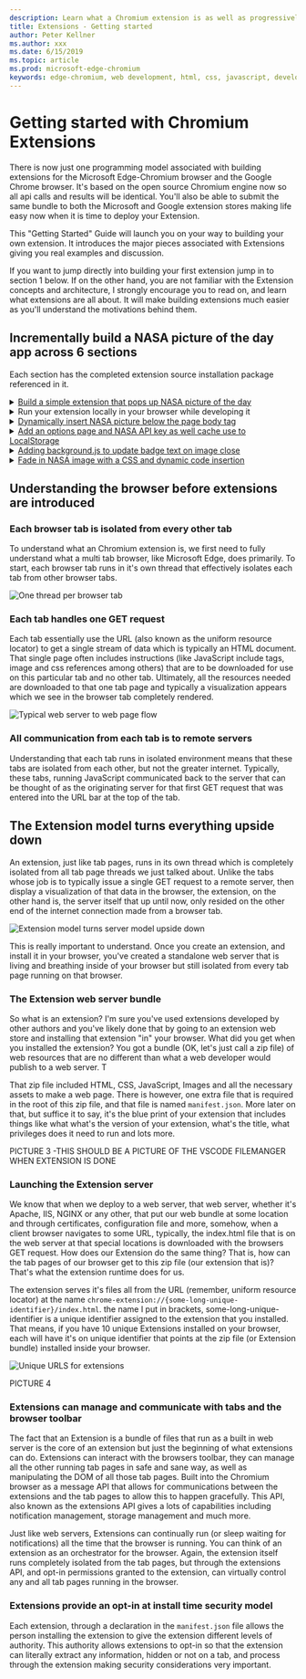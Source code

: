 ```yaml
---
description: Learn what a Chromium extension is as well as progressively build a complete picture viewing extension that includes options, content injection, background scripts, storage and more.
title: Extensions - Getting started
author: Peter Kellner
ms.author: xxx
ms.date: 6/15/2019
ms.topic: article
ms.prod: microsoft-edge-chromium
keywords: edge-chromium, web development, html, css, javascript, developer, extensions
---
```


# Getting started with Chromium Extensions

There is now just one programming model associated with building extensions for the Microsoft Edge-Chromium browser and the Google Chrome browser. It's based on the open source Chromium engine now so all api calls and results will be identical. You'll also be able to submit the same bundle to both the Microsoft and Google extension stores making life easy now when it is time to deploy your Extension.

This "Getting Started" Guide will launch you on your way to building your own extension.  It introduces the major pieces associated with Extensions giving you real examples and discussion.  

If you want to jump directly into building your first extension jump in to section 1 below. If on the other hand, you are not familiar with the Extension concepts and architecture, I strongly encourage you to read on, and learn what extensions are all about. It will make building extensions much easier as you'll understand the motivations behind them.

## Incrementally build a NASA picture of the day app across 6 sections

Each section has the completed extension source installation package referenced in it.


<details>
<summary><a href='./part1-simple-extension.md'>Build a simple extension that pops up NASA picture of the day</a></summary>

  * Creating a Manifest
  * Assign extension icons
  * Displaying a Popup Window  
  * Integrating jQuery  
  * LocalStorage Use  
</details>

<details>
  <summary>Run your extension locally in your browser while developing it</summary>

  * Launching the extensions manager page in Edge Chromium
  * Installing your extension locally for the first time
  * Updating your extension with changes
  * Debugging your extension
  * Publishing your extension to the store for public use
  
</details>

<details>
  <summary><a href='./part3-content-scripts.md'>Dynamically insert NASA  picture below the page body tag</a></summary>

  * Create JavaScript that inserts dynamic content script
  * Define in manifest which pages get content script
  * Inject content script declaratively
  * Add a Button on Popup to send a message to content script
  * Receive a message inside a content script
  * Staying secure with content scripts
</details>

<details>
  <summary><a href='./part4-add-options-page.md'>Add an options page and NASA API key as well cache use to LocalStorage</a></summary>

  * Create a new options configuration page
  * Add custom extension permission to use Storage API
  * Add options JavaScript using Storage API to save settings
  * On content page show NASA API key from Storage API
  * Use NASA API to retrieve Actual Picture of the Day
  * Using browser LocalStorage to cache results of NASA API call
</details>

<details>
  <summary><a href='./part5-background-script.md'>Adding background.js to update badge text on image close</a></summary>

  * Create background.js to listen for click event from content page on tab
  * Move image close event from content to background script
  * set badge text to day of week of current NASA picture of the day
  * Clear badge text when picture is removed from background.js
</details>

<details>
  <summary><a href='./part6-dynamic-content-insertion.md'>Fade in NASA image with a CSS and dynamic code insertion</a></summary>

  * Create a declarative CSS Content Script
  * Add jQuery access to popup.js
  * Dynamically execute JavaScript on tab page
</details>

## Understanding the browser before extensions are introduced

### Each browser tab is isolated from every other tab

To understand what an Chromium extension is, we first need to fully understand what a multi tab browser, like Microsoft Edge, does primarily. To start, each browser tab runs in it's own thread that effectively isolates each tab from other browser tabs.

![One thread per browser tab](media/index-image1-browsertabs.png)

### Each tab handles one GET request

Each tab essentially use the URL (also known as the uniform resource locator) to get a single stream of data which is typically an HTML document. That single page often includes instructions (like JavaScript include tags, image and css references among others) that are to be downloaded for use on this particular tab and no other tab. Ultimately, all the resources needed are downloaded to that one tab page and typically a visualization appears which we see in the browser tab completely rendered.

![Typical web server to web page flow](media/index-image2-singlerequest.png)

### All communication from each tab is to remote servers

Understanding that each tab runs in isolated environment means that these tabs are isolated from each other, but not the greater internet.  Typically, these tabs, running JavaScript communicated back to the server that can be thought of as the originating server for that first GET request that was entered into the URL bar at the top of the tab.

## The Extension model turns everything upside down

An extension, just like tab pages, runs in its own thread which is completely isolated from all tab page threads we just talked about. Unlike the tabs whose job is to typically issue a single GET request to a remote server, then display a visualization of that data in the browser, the extension, on the other hand is, the server itself that up until now, only resided on the other end of the internet connection made from a browser tab.

![Extension model turns server model upside down](media/index-image3-upsidedown.png)

This is really important to understand. Once you create an extension, and install it in your browser, you've created a standalone web server that is living and breathing inside of your browser but still isolated from every tab page running on that browser.

### The Extension web server bundle

So what is an extension? I'm sure you've used extensions developed by other authors and you've likely done that by going to an extension web store and installing that extension "in" your browser.  What did you get when you installed the extension? You got a bundle (OK, let's just call a zip file) of web resources that are no different than what a web developer would publish to a web server.  T

That zip file included HTML, CSS, JavaScript, Images and all the necessary assets to make a web page. There is however, one extra file that is required in the root of this zip file, and that file is named `manifest.json`.  More later on that, but suffice it to say, it's the blue print of your extension that includes things like what what's the version of your extension, what's the title, what privileges does it need to run and lots more.

PICTURE 3 -THIS SHOULD BE A PICTURE OF THE VSCODE FILEMANGER WHEN EXTENSION IS DONE

### Launching the Extension server

We know that when we deploy to a web server, that web server, whether it's Apache, IIS, NGINX or any other, that put our web bundle at some location and through certificates, configuration file and more, somehow, when a client browser navigates to some URL, typically, the index.html file that is on the web server at that special locations is downloaded with the browsers GET request.  How does our Extension do the same thing? That is, how can the tab pages of our browser get to this zip file (our extension that is)? That's what the extension runtime does for us.

The extension serves it's files all from the URL (remember, uniform resource locator) at the name `chrome-extension://{some-long-unique-identifier}/index.html`. the name I put in brackets, some-long-unique-identifier is a unique identifier assigned to the extension that you installed.  That means, if you have 10 unique Extensions installed on your browser, each will have it's on unique identifier that points at the zip file (or Extension bundle) installed inside your browser.

![Unique URLS for extensions](media/index-image4-uniqueurls.png)

PICTURE 4

### Extensions can manage and communicate with tabs and the browser toolbar

The fact that an Extension is a bundle of files that run as a built in web server is the core of an extension but just the beginning of what extensions can do. Extensions can interact with the browsers toolbar, they can manage all the other running tab pages in safe and sane way, as well as manipulating the DOM of all those tab pages.  Built into the Chromium browser as a message API that allows for communications between the extensions and the tab pages to allow this to happen gracefully. This API, also known as the extensions API gives a lots of capabilities including notification management, storage management and much more.

Just like web servers, Extensions can continually run (or sleep waiting for notifications) all the time that the browser is running.  You can think of an extension as an orchestrator for the browser.  Again, the extension itself runs completely isolated from the tab pages, but through the extensions API, and opt-in permissions granted to the extension, can virtually control any and all tab pages running in the browser.

### Extensions provide an opt-in at install time security model

Each extension, through a declaration in the `manifest.json` file allows the person installing the extension to give the extension different levels of authority. This authority allows extensions to opt-in so that the extension can literally extract any information, hidden or not on a tab, and process through the extension making security considerations very important.
